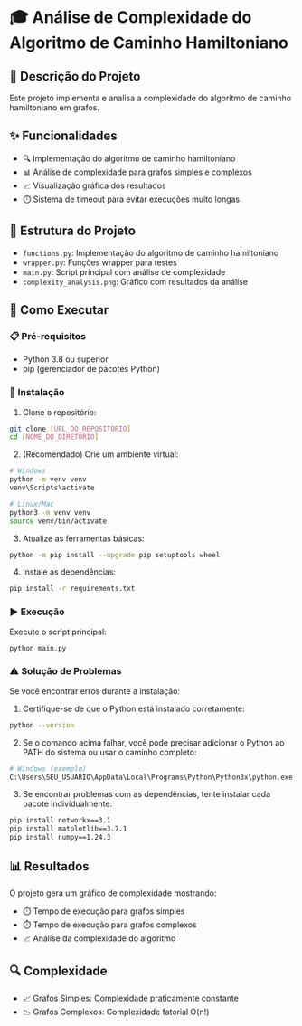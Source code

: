 # 🎓 Análise de Complexidade do Algoritmo de Caminho Hamiltoniano

## 📝 Descrição do Projeto

Este projeto implementa e analisa a complexidade do algoritmo de caminho hamiltoniano em grafos.

## ✨ Funcionalidades

* 🔍 Implementação do algoritmo de caminho hamiltoniano
* 📊 Análise de complexidade para grafos simples e complexos
* 📈 Visualização gráfica dos resultados
* ⏱️ Sistema de timeout para evitar execuções muito longas

## 📁 Estrutura do Projeto

* `functions.py`: Implementação do algoritmo de caminho hamiltoniano
* `wrapper.py`: Funções wrapper para testes
* `main.py`: Script principal com análise de complexidade
* `complexity_analysis.png`: Gráfico com resultados da análise

## 🚀 Como Executar

### 📋 Pré-requisitos
* Python 3.8 ou superior
* pip (gerenciador de pacotes Python)

### 🔧 Instalação

1. Clone o repositório:
```bash
git clone [URL_DO_REPOSITÓRIO]
cd [NOME_DO_DIRETÓRIO]
```

2. (Recomendado) Crie um ambiente virtual:
```bash
# Windows
python -m venv venv
venv\Scripts\activate

# Linux/Mac
python3 -m venv venv
source venv/bin/activate
```

3. Atualize as ferramentas básicas:
```bash
python -m pip install --upgrade pip setuptools wheel
```

4. Instale as dependências:
```bash
pip install -r requirements.txt
```

### ▶️ Execução

Execute o script principal:
```bash
python main.py
```

### ⚠️ Solução de Problemas

Se você encontrar erros durante a instalação:

1. Certifique-se de que o Python está instalado corretamente:
```bash
python --version
```

2. Se o comando acima falhar, você pode precisar adicionar o Python ao PATH do sistema ou usar o caminho completo:
```bash
# Windows (exemplo)
C:\Users\SEU_USUARIO\AppData\Local\Programs\Python\Python3x\python.exe -m pip install -r requirements.txt
```

3. Se encontrar problemas com as dependências, tente instalar cada pacote individualmente:
```bash
pip install networkx==3.1
pip install matplotlib==3.7.1
pip install numpy==1.24.3
```

## 📊 Resultados

O projeto gera um gráfico de complexidade mostrando:
* ⏱️ Tempo de execução para grafos simples
* ⏱️ Tempo de execução para grafos complexos
* 📈 Análise da complexidade do algoritmo

## 🔍 Complexidade

* 📈 Grafos Simples: Complexidade praticamente constante
* 📉 Grafos Complexos: Complexidade fatorial O(n!) 